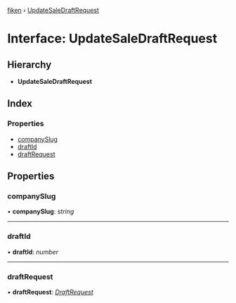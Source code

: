 [fiken](../README.md) › [UpdateSaleDraftRequest](updatesaledraftrequest.md)

# Interface: UpdateSaleDraftRequest

## Hierarchy

* **UpdateSaleDraftRequest**

## Index

### Properties

* [companySlug](updatesaledraftrequest.md#companyslug)
* [draftId](updatesaledraftrequest.md#draftid)
* [draftRequest](updatesaledraftrequest.md#draftrequest)

## Properties

###  companySlug

• **companySlug**: *string*

___

###  draftId

• **draftId**: *number*

___

###  draftRequest

• **draftRequest**: *[DraftRequest](draftrequest.md)*

